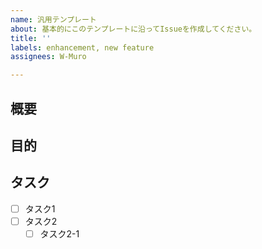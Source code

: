 ```yaml
---
name: 汎用テンプレート
about: 基本的にこのテンプレートに沿ってIssueを作成してください。
title: ''
labels: enhancement, new feature
assignees: W-Muro

---
```


## 概要


## 目的


## タスク
- [ ] タスク1
- [ ] タスク2
  - [ ] タスク2-1
